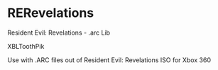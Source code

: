 RERevelations
=============

Resident Evil: Revelations - .arc Lib

XBLToothPik

Use with .ARC files out of Resident Evil: Revelations ISO for Xbox 360
